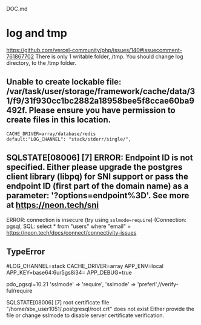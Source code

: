 DOC.md
# log and tmp
https://github.com/vercel-community/php/issues/140#issuecomment-761867702
	There is only 1 writable folder, /tmp. You should change log directory, to the /tmp folder.


## Unable to create lockable file: /var/task/user/storage/framework/cache/data/31/f9/31f930cc1bc2882a18958bee5f8ccae60ba9492f. Please ensure you have permission to create files in this location.
	CACHE_DRIVER=array/database/redis
	default:"LOG_CHANNEL": "stack/stderr/single/", 

## SQLSTATE[08006] [7] ERROR: Endpoint ID is not specified. Either please upgrade the postgres client library (libpq) for SNI support or pass the endpoint ID (first part of the domain name) as a parameter: '?options=endpoint%3D<endpoint-id>'. See more at https://neon.tech/sni
ERROR: connection is insecure (try using `sslmode=require`) (Connection: pgsql, SQL: select * from "users" where "email" = 
https://neon.tech/docs/connect/connectivity-issues

## TypeError

#LOG_CHANNEL=stack
CACHE_DRIVER=array
APP_ENV=local
APP_KEY=base64:6ur5gs8i34=
APP_DEBUG=true


pdo_pgsql=10.21
'sslmode' => 'require',
'sslmode' => 'preferl',//verify-ful/require

SQLSTATE[08006] [7] root certificate file "/home/sbx_user1051/.postgresql/root.crt" does not exist
Either provide the file or change sslmode to disable server certificate verification. 
